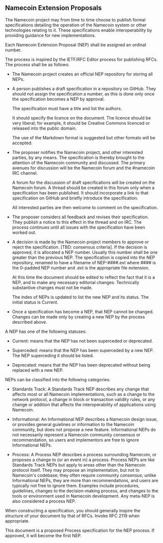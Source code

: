 Namecoin Extension Proposals
----------------------------

The Namecoin project may from time to time choose to publish formal
specifications detailing the operation of the Namecoin system or other
technologies relating to it. These specifications enable interoperability by
providing guidance for new implementations.

Each Namecoin Extension Proposal (NEP) shall be assigned an ordinal number.

The process is inspired by the IETF/RFC Editor process for publishing RFCs. The
process shall be as follows:

  - The Namecoin project creates an official NEP repository for storing all NEPs.

  - A person publishes a draft specification in a repository on GitHub.
    They should not assign the specification a number, as this is done only
    once the specification becomes a NEP by approval.

    The specification must have a title and list the authors.

    It should specify the licence on the document. The licence should be very
    liberal; for example, it should be Creative Commons licenced or released
    into the public domain.

    The use of the Markdown format is suggested but other formats will be
    accepted.

  - The proposer notifies the Namecoin project, and other interested parties,
    by any means. The specification is thereby brought to the attention
    of the Namecoin community and discussed. The primary avenues for discussion
    will be the Namecoin forum and the #namecoin IRC channel.

    A forum for the discussion of draft specifications will be created on the
    Namecoin forum. A thread should be created in this forum only when a
    specification has been published. It should incorporate a link to that
    specification on GitHub and briefly introduce the specification.

    All interested parties are then welcome to comment on the specification.

  - The proposer considers all feedback and revises their specification.
    They publish a notice to this effect in the thread and on IRC.
    The process continues until all issues with the specification have been
    worked out.

  - A decision is made by the Namecoin project members to approve or reject
    the specification. [TBD: consensus criteria]. If the decision is approved,
    it is allocated a NEP number. Usually this number shall be one greater than
    the previous NEP. The specification is copied into the NEP repository,
    renamed to have a filename of NEP-####.ext where #### is the 0-padded NEP
    number and .ext is the appropriate file extension.

    At this time the document should be edited to reflect the fact that it is a
    NEP, and to make any necessary editorial changes. Technically substantive
    changes must not be made.

    The index of NEPs is updated to list the new NEP and its status.
    The initial status is Current.

  - Once a specification has become a NEP, that NEP cannot be changed. Changes
    can be made only by creating a new NEP by the process described above.

A NEP has one of the following statuses:

  - Current: means that the NEP has not been superceded or deprecated.
  
  - Superceded: means that the NEP has been superceded by a new NEP.
    The NEP superceding it should be listed.

  - Deprecated: means that the NEP has been deprecated without being
    replaced with a new NEP.

NEPs can be classified into the following categories:

  - Standards Track: A Standards Track NEP describes any change that affects
    most or all Namecoin implementations, such as a change to the network
    protocol, a change in block or transaction validity rules, or any change or
    addition that affects the interoperability of applications using Namecoin.

  - Informational: An Informational NEP describes a Namecoin design issue, or
    provides general guielines or information to the Namecoin community, but
    does not propose a new feature. Informational NEPs do not necessarily
    represent a Namecoin community consensus or recommendation, so users and
    implementors are free to ignore Informational NEPs.

  - Process: A Process NEP describes a process surrounding Namecoin, or
    proposes a change to (or an event in) a process. Process NEPs are
    like Standards Track NEPs but apply to areas other than the Namecoin
    protocol itself. They may propose an implementation, but not to
    Namecoin's codebase; they often require community consensus; unlike
    Informational NEPs, they are more than recommendations, and users
    are typically not free to ignore them. Examples include procedures,
    guidelines, changes to the decision-making process, and changes to
    the tools or environment used in Namecoin development. Any meta-NEP
    is also considered a process NEP.

When constructing a specification, you should generally inspire the structure
of your document by that of RFCs. Invoke RFC 2119 when appropriate.

This document is a proposed Process specification for the NEP process.
If approved, it will become the first NEP.

